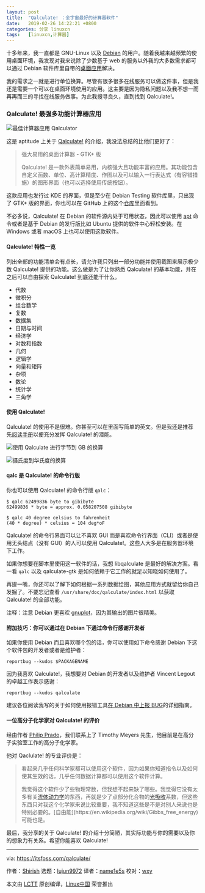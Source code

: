```yaml
---
layout: post
title:	"Qalculate! ：全宇宙最好的计算器软件"
date:	2019-02-26 14:22:21 +0800 
categories:	分享 linuxcn 
tags:	[linuxcn,计算器]
---
```



十多年来，我一直都是 GNU-Linux 以及 [Debian](https://www.debian.org/) 的用户。随着我越来越频繁的使用桌面环境，我发现对我来说除了少数基于 web 的服务以外我的大多数需求都可以通过 Debian 软件库里自带的[桌面应用](https://itsfoss.com/essential-linux-applications/)解决。


我的需求之一就是进行单位换算。尽管有很多很多在线服务可以做这件事，但是我还是需要一个可以在桌面环境使用的应用。这主要是因为隐私问题以及我不想一而再再而三的寻找在线服务做事。为此我搜寻良久，直到找到 Qalculate!。


### Qalculate! 最强多功能计算器应用


![最佳计算器应用 Qalculator](/Asserts/Images//attachment/album/201902/26/142225jp81mztjh6mz181m.jpg)


这是 aptitude 上关于 [Qalculate!](https://qalculate.github.io/) 的介绍，我没法总结的比他们更好了：



> 
> 强大易用的桌面计算器 - GTK+ 版
> 
> 
> Qalculate! 是一款外表简单易用，内核强大且功能丰富的应用。其功能包含自定义函数、单位、高计算精度、作图以及可以输入一行表达式（有容错措施）的图形界面（也可以选择使用传统按钮）。
> 
> 
> 


这款应用也发行过 KDE 的界面，但是至少在 Debian Testing 软件库里，只出现了 GTK+ 版的界面，你也可以在 GitHub 上的这个[仓库](https://github.com/Qalculate)里面看到。


不必多说，Qalculate! 在 Debian 的软件源内处于可用状态，因此可以使用 [apt](https://itsfoss.com/apt-command-guide/) 命令或者是基于 Debian 的发行版比如 Ubuntu 提供的软件中心轻松安装。在 Windows 或者 macOS 上也可以使用这款软件。


#### Qalculate! 特性一览


列出全部的功能清单会有点长，请允许我只列出一部分功能并使用截图来展示极少数 Qalculate! 提供的功能。这么做是为了让你熟悉 Qalculate! 的基本功能，并在之后可以自由探索 Qalculate! 到底还能干什么。


* 代数
* 微积分
* 组合数学
* 复数
* 数据集
* 日期与时间
* 经济学
* 对数和指数
* 几何
* 逻辑学
* 向量和矩阵
* 杂项
* 数论
* 统计学
* 三角学


#### 使用 Qalculate!


Qalculate! 的使用不是很难。你甚至可以在里面写简单的英文。但是我还是推荐先[阅读手册](https://qalculate.github.io/manual/index.html)以便充分发挥 Qalculate! 的潜能。


![使用 Qalculate 进行字节到 GB 的换算](/Asserts/Images//attachment/album/201902/26/142228gf5z5fageovt2656.png)


![摄氏度到华氏度的换算](/Asserts/Images//attachment/album/201902/26/142230mbxcjvawj2ararvb.png)


#### qalc 是 Qalculate! 的命令行版


你也可以使用 Qalculate! 的命令行版 `qalc`：



```
$ qalc 62499836 byte to gibibyte
62499836 * byte = approx. 0.058207508 gibibyte

$ qalc 40 degree celsius to fahrenheit
(40 * degree) * celsius = 104 deg*oF
```

Qalculate! 的命令行界面可以让不喜欢 GUI 而是喜欢命令行界面（CLI）或者是使用无头结点（没有 GUI）的人可以使用 Qalculate!。这些人大多是在服务器环境下工作。


如果你想要在脚本里使用这一软件的话，我想 libqalculate 是最好的解决方案。看一看 `qalc` 以及 qalculate-gtk 是如何依赖于它工作的就足以知晓如何使用了。


再提一嘴，你还可以了解下如何根据一系列数据绘图，其他应用方式就留给你自己发掘了。不要忘记查看 `/usr/share/doc/qalculate/index.html` 以获取 Qalculate! 的全部功能。


注释：注意 Debian 更喜欢 [gnuplot](http://www.gnuplot.info/)，因为其输出的图片很精美。


#### 附加技巧：你可以通过在 Debian 下通过命令行感谢开发者


如果你使用 Debian 而且喜欢哪个包的话，你可以使用如下命令感谢 Debian 下这个软件包的开发者或者是维护者：



```
reportbug --kudos $PACKAGENAME
```

因为我喜欢 Qalculate!，我想要对 Debian 的开发者以及维护者 Vincent Legout 的卓越工作表示感谢：



```
reportbug --kudos qalculate
```

建议各位阅读我写的关于如何使用报错工具[在 Debian 中上报 BUG](https://itsfoss.com/bug-report-debian/)的详细指南。


#### 一位高分子化学家对 Qalculate! 的评价


经由作者 [Philip Prado](https://itsfoss.com/author/phillip/)，我们联系上了 Timothy Meyers 先生，他目前是在高分子实验室工作的高分子化学家。


他对 Qaclulate! 的专业评价是：



> 
> 看起来几乎任何科学家都可以使用这个软件，因为如果你知道指令以及如何使其生效的话，几乎任何数据计算都可以使用这个软件计算。
> 
> 
> 我觉得这个软件少了些物理常数，但我想不起来缺了哪些。我觉得它没有太多有关[流体动力学](https://en.wikipedia.org/wiki/Fluid_dynamics)的东西，再就是少了点部分化合物的[光吸收](https://en.wikipedia.org/wiki/Absorption_(electromagnetic_radiation))系数，但这些东西只对我这个化学家来说比较重要，我不知道这些是不是对别人来说也是特别必要的。[自由能](https://en.wikipedia.org/wiki/Gibbs_free_energy)可能也是。
> 
> 
> 


最后，我分享的关于 Qalculate! 的介绍十分简陋，其实际功能与你的需要以及你的想象力有关系。希望你能喜欢 Qalculate!




---


via: <https://itsfoss.com/qalculate/>


作者：[Shirish](https://itsfoss.com/author/shirish/) 选题：[lujun9972](https://github.com/lujun9972) 译者：[name1e5s](https://github.com/name1e5s) 校对：[wxy](https://github.com/wxy)


本文由 [LCTT](https://github.com/LCTT/TranslateProject) 原创编译，[Linux中国](https://linux.cn/) 荣誉推出
